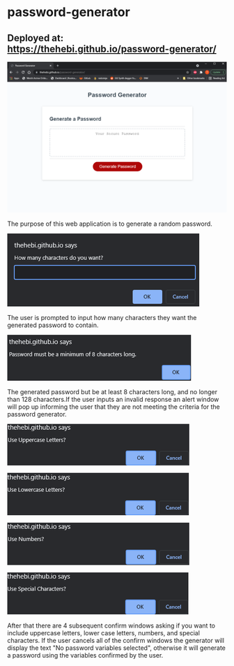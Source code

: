 # password-generator

## Deployed at: https://thehebi.github.io/password-generator/
![WebPage on load](./assets/images/initial-load.png)

The purpose of this web application is to generate a random password.

![Password length prompt](./assets/images/length-prompt.png)

The user is prompted to input how many characters they want the generated password to contain. 

![Invalid password length](./assets/images/invalid-length-chosen.png)

The generated password but be at least 8 characters long, and no longer than 128 characters.If the user inputs an invalid response an alert window will pop up informing the user that they are not meeting the criteria for the password generator. 

![Uppercase confirm](./assets/images/upper-confirm.png)

![Lowercase confirm](./assets/images/lower-confirm.png)

![Numbers confirm](./assets/images/numbers-confirm.png)

![Special confirm](./assets/images/special-confirm.png)

After that there are 4 subsequent confirm windows asking if you want to include uppercase letters, lower case letters, numbers, and special characters. If the user cancels all of the confirm windows the generator will display the text "No password variables selected", otherwise it will generate a password using the variables confirmed by the user.